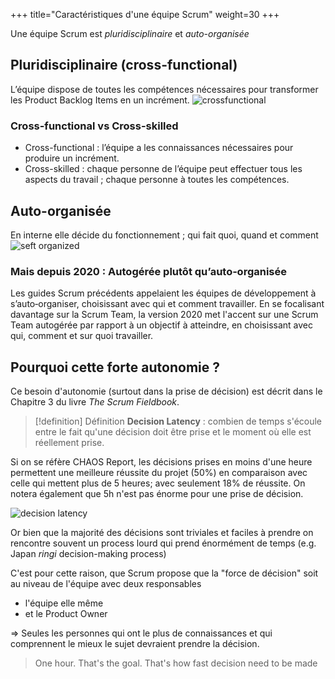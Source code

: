 +++
title="Caractéristiques d'une équipe Scrum"
weight=30
+++

Une équipe Scrum est *pluridisciplinaire* et *auto-organisée*

## Pluridisciplinaire (cross-functional)
L’équipe dispose de toutes les compétences nécessaires pour transformer les Product Backlog Items en un incrément.
  ![crossfunctional](cross_fonctionnal.png)

### Cross-functional vs Cross-skilled
- Cross-functional : l’équipe a les connaissances nécessaires pour produire un incrément.
- Cross-skilled : chaque personne de l’équipe peut effectuer tous les aspects du travail ;
chaque personne à toutes les compétences.

## Auto-organisée
En interne elle décide du fonctionnement ; qui fait quoi, quand et comment
 ![seft organized](self_organized.png)


### Mais depuis 2020 : Autogérée plutôt qu’auto‐organisée
Les guides Scrum précédents appelaient les équipes de développement à s’auto‐organiser, choisissant
avec qui et comment travailler. En se focalisant davantage sur la Scrum Team, la version 2020 met l'accent
sur une Scrum Team autogérée par rapport à un objectif à atteindre, en choisissant avec qui, comment et
sur quoi travailler.

## Pourquoi cette forte autonomie ?
Ce besoin d'autonomie (surtout dans la prise de décision) est décrit dans le Chapitre 3 du livre *The Scrum Fieldbook*.

> [!definition] Définition
> **Decision Latency** : combien de temps s'écoule entre le fait qu'une décision doit être prise et le moment où elle est réellement prise.

Si on se réfère CHAOS Report, les décisions prises en moins d'une heure permettent une meilleure réussite du projet (50%) en comparaison avec celle qui mettent plus de 5 heures; avec seulement 18% de réussite. On notera également que 5h n'est pas énorme pour une prise de décision. 

![decision latency](framework_scrum/images/decision_latency.png)

Or bien que la majorité des décisions sont triviales et faciles à prendre on rencontre souvent un process lourd qui prend énormément de temps (e.g. Japan *ringi* decision-making process)

C'est pour cette raison, que Scrum propose que la "force de décision" soit au niveau de l'équipe avec deux responsables
- l'équipe elle même
- et le Product Owner

=> Seules les personnes qui ont le plus de connaissances et qui comprennent le mieux le sujet devraient prendre la décision.

> One hour. That's the goal. That's how fast decision need to be made
